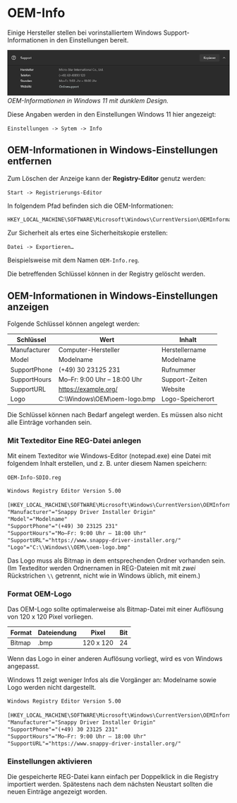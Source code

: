 # OEM-Info

Einige Hersteller stellen bei vorinstalliertem Windows Support-Informationen in den Einstellungen bereit.

![Screenshot: OEM-Info](../img/Screenshot-OEM-Info.png  "Screenshot: OEM-Info")
*OEM-Informationen in Windows 11 mit dunklem Design.*

Diese Angaben werden in den Einstellungen Windows 11 hier angezeigt:

``Einstellungen -> Sytem -> Info``

## OEM-Informationen in Windows-Einstellungen entfernen

Zum Löschen der Anzeige kann der **Registry-Editor** genutz werden:

``Start -> Registrierungs-Editor``

In folgendem Pfad befinden sich die OEM-Informationen:

```
HKEY_LOCAL_MACHINE\SOFTWARE\Microsoft\Windows\CurrentVersion\OEMInformation
```

Zur Sicherheit als ertes eine Sicherheitskopie erstellen:

``Datei -> Exportieren…``

Beispielsweise mit dem Namen ``OEM-Info.reg``.

Die betreffenden Schlüssel können in der Registry gelöscht werden.

## OEM-Informationen in Windows-Einstellungen anzeigen

Folgende Schlüssel können angelegt werden:

| Schlüssel     | Wert                        | Inhalt           |
|---------------|-----------------------------|------------------|
| Manufacturer  | Computer-Hersteller         | Herstellername   |
| Model         | Modelname                   | Modelname        |
| SupportPhone  | (+49) 30 23125 231          | Rufnummer        |
| SupportHours  | Mo–Fr: 9:00 Uhr – 18:00 Uhr | Support-Zeiten   |
| SupportURL    | https://example.org/        | Website          |
| Logo          | C:\Windows\OEM\oem-logo.bmp | Logo-Speicherort |

Die Schlüssel können nach Bedarf angelegt werden. Es müssen also nicht alle Einträge vorhanden sein.

### Mit Texteditor Eine REG-Datei anlegen

Mit einem Texteditor wie Windows-Editor (notepad.exe) eine Datei mit folgendem Inhalt erstellen, und z. B. unter diesem Namen speichern:

``OEM-Info-SDIO.reg``

```
Windows Registry Editor Version 5.00

[HKEY_LOCAL_MACHINE\SOFTWARE\Microsoft\Windows\CurrentVersion\OEMInformation]
"Manufacturer"="Snappy Driver Installer Origin"
"Model"="Modelname"
"SupportPhone"="(+49) 30 23125 231"
"SupportHours"="Mo–Fr: 9:00 Uhr – 18:00 Uhr"
"SupportURL"="https://www.snappy-driver-installer.org/"
"Logo"="C:\\Windows\\OEM\\oem-logo.bmp"
```

Das Logo muss als Bitmap in dem entsprechenden Ordner vorhanden sein. (Im Texteditor werden Ordnernamen in REG-Dateien mit mit _zwei_ Rückstrichen ``\\`` getrennt, nicht wie in Windows üblich, mit einem.)

### Format OEM-Logo

Das OEM-Logo sollte optimalerweise als Bitmap-Datei mit einer Auflösung von 120 x 120 Pixel vorliegen.

| Format | Dateiendung | Pixel     | Bit |
|--------|-------------|-----------|-----|
| Bitmap | .bmp        | 120 x 120 | 24  |

Wenn das Logo in einer anderen Auflösung vorliegt, wird es von Windows angepasst.

Windows 11 zeigt weniger Infos als die Vorgänger an: Modelname sowie Logo werden nicht dargestellt.

```
Windows Registry Editor Version 5.00

[HKEY_LOCAL_MACHINE\SOFTWARE\Microsoft\Windows\CurrentVersion\OEMInformation]
"Manufacturer"="Snappy Driver Installer Origin"
"SupportPhone"="(+49) 30 23125 231"
"SupportHours"="Mo–Fr: 9:00 Uhr – 18:00 Uhr"
"SupportURL"="https://www.snappy-driver-installer.org/"

```

### Einstellungen aktivieren

Die gespeicherte REG-Datei kann einfach per Doppelklick in die Registry importiert werden. Spätestens nach dem nächsten Neustart sollten die neuen Einträge angezeigt worden.
